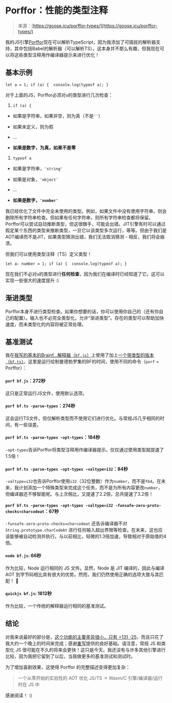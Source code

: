 <!--yml

类别：未分类

日期：2024年05月27日 15:16:08

-->

# Porffor：性能的类型注释

> 来源：[https://goose.icu/porffor-types/](https://goose.icu/porffor-types/)

我的JS引擎[Porffor](https://porffor.goose.icu)现在可以解析TypeScript，因为我添加了可插拔的解析器支持，其中包括Babel的解析器（可以解析TS）。这本身并不那么有趣，但我现在可以将这些类型注释用作编译器提示来进行优化！

## 基本示例

```
let a = 1; if (a) {  console.log(typeof a); } 
```

对于上面的JS，Porffor必须对`a`的类型进行几次检查：

1.  `if (a) {`

+   如果是字符串，如果非空，则为真（不是`''`）

+   如果未定义，则为假

+   &mldr;

+   **如果是数字，为真，如果不是零**

1.  `typeof a`

+   如果是字符串，`'string'`

+   如果是对象，`'object'`

+   &mldr;

+   **如果是数字，`'number'`**

我已经优化了文件中完全未使用的类型。例如，如果文件中没有使用字符串，则会删除所有字符串检查。但如果有任何字符串，则所有字符串检查都将保留。Porffor可以尝试自动推断类型，但这很棘手，可能会出错。JIT引擎有时可以通过假定某个东西的类型来推断类型，一旦它以该类型多次运行，等等。但由于我们是AOT编译而不是JIT，如果类型猜测出错，我们无法取消猜测 - 相反，我们将会崩溃。

但我们可以使用类型注释（TS）定义类型！

```
let a: number = 1; if (a) {  console.log(typeof a); } 
```

现在我们不必对`a`的类型进行**任何检查**，因为我们在编译时已经知道了它。这可以实现一些很大的速度提升 :)

## 渐进类型

Porffor本身不进行类型检查。如果你想要的话，你可以使用你自己的（还有你自己的配置）。输入也不必完全类型化，允许“渐进类型”。存在的类型可以帮助加快速度，而未类型化的内容将被正常处理。

## 基准测试

我在[我写的基本的Brainf&mldr;解释器（`bf.js`）](https://github.com/CanadaHonk/porffor/blob/main/bench/bf.js)上使用了加上[一个带类型的版本（`bf.ts`）](https://github.com/CanadaHonk/porffor/blob/main/bench/bf.ts)。这里是运行绘制曼德勃罗集的BF的时间，使用不同的命令（`porf` = Porffor）：

#### `porf bf.js`：272秒

这只是正常运行JS文件，使用默认选项。

#### `porf bf.ts -parse-types`：274秒

这会运行TS文件，但仅解析类型而不使用它们进行优化。与常规JS几乎相同的时间，有一些误差。

#### `porf bf.ts -parse-types -opt-types`：184秒

`-opt-types`告诉Porffor将类型注释用作编译器提示。仅仅通过使用类型就提速了1.5倍！

#### `porf bf.ts -parse-types -opt-types -valtype=i32`：84秒

`-valtype=i32`也告诉Porffor使用`i32`（32位整数）作为`number`，而不是`f64`。在未来，我计划添加一个特殊类型来完成这个任务，而不是为所有内容更改`number`，但编译器还不够智能呢。与上次相比，又提速了2.2倍，总共提速了3.2倍！

#### `porf bf.ts -parse-types -opt-types -valtype=i32 -funsafe-zero-proto-checks=charcodeat`：67秒

`-funsafe-zero-proto-checks=charcodeat` 还告诉编译器不对 `String.prototype.charCodeAt` 进行任何输入超出界限等检查。在未来，这也应该能够被自动检测并执行。与以前相比，轻微的1.3倍加速，导致相对于原始值的4倍。

#### `node bf.js`: 66秒

作为比较，Node 运行相同的 JS 文件。显然，Node 是 JIT 编译的，因此与编译 AOT 到字节码相比具有很大的优势。然而，我们仍然使用正确的选项大致与其匹配！ 🚀

#### `quickjs bf.js`: 1812秒

作为比较，一个传统的解释器运行相同的基准测试。

## 结论

对我来说最好的部分是，[这个功能的主要差异很小，只有 +131 -25](https://github.com/CanadaHonk/porffor/commit/a6a92e01ac1e09383f5c3f24e55f2648ff714b7a)，而且只花了我大约一个晚上的时间来完成；感谢[重写](/porffor-rewrite/)提供的良好基础。请注意，常规 JS 和类型化 JS 很可能在不久的将来会更快！这只是今天。我还没有与许多其他引擎进行比较，因为我把它留到了以后，当我做更多的基准测试和测试时。

为了增加喜剧效果，这使得 Porffor 的完整描述变得更加复杂：

> 一个从零开始的实验性的 AOT 优化 JS/TS -> Wasm/C 引擎/编译器/运行时在 JS 中

感谢阅读！ :)
